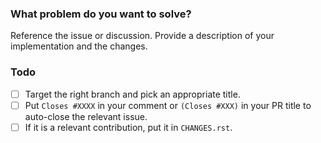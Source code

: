 ### What problem do you want to solve?

Reference the issue or discussion. Provide a description of your implementation and the
changes.

### Todo

- [ ] Target the right branch and pick an appropriate title.
- [ ] Put `Closes #XXXX` in your comment or `(Closes #XXX)` in your PR title to
  auto-close the relevant issue.
- [ ] If it is a relevant contribution, put it in `CHANGES.rst`.
